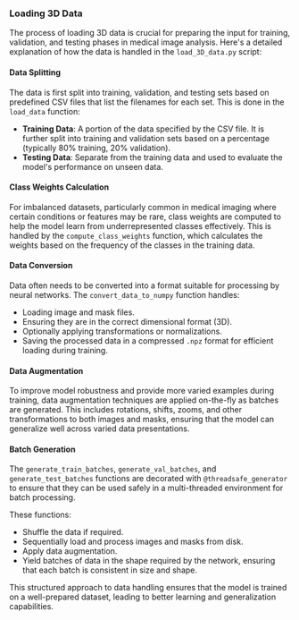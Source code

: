 ### Loading 3D Data

The process of loading 3D data is crucial for preparing the input for training, validation, and testing phases in medical image analysis. Here's a detailed explanation of how the data is handled in the `load_3D_data.py` script:

#### Data Splitting

The data is first split into training, validation, and testing sets based on predefined CSV files that list the filenames for each set. This is done in the `load_data` function:
- **Training Data**: A portion of the data specified by the CSV file. It is further split into training and validation sets based on a percentage (typically 80% training, 20% validation).
- **Testing Data**: Separate from the training data and used to evaluate the model's performance on unseen data.

#### Class Weights Calculation

For imbalanced datasets, particularly common in medical imaging where certain conditions or features may be rare, class weights are computed to help the model learn from underrepresented classes effectively. This is handled by the `compute_class_weights` function, which calculates the weights based on the frequency of the classes in the training data.

#### Data Conversion

Data often needs to be converted into a format suitable for processing by neural networks. The `convert_data_to_numpy` function handles:
- Loading image and mask files.
- Ensuring they are in the correct dimensional format (3D).
- Optionally applying transformations or normalizations.
- Saving the processed data in a compressed `.npz` format for efficient loading during training.

#### Data Augmentation

To improve model robustness and provide more varied examples during training, data augmentation techniques are applied on-the-fly as batches are generated. This includes rotations, shifts, zooms, and other transformations to both images and masks, ensuring that the model can generalize well across varied data presentations.

#### Batch Generation

The `generate_train_batches`, `generate_val_batches`, and `generate_test_batches` functions are decorated with `@threadsafe_generator` to ensure that they can be used safely in a multi-threaded environment for batch processing.

These functions:
- Shuffle the data if required.
- Sequentially load and process images and masks from disk.
- Apply data augmentation.
- Yield batches of data in the shape required by the network, ensuring that each batch is consistent in size and shape.

This structured approach to data handling ensures that the model is trained on a well-prepared dataset, leading to better learning and generalization capabilities.